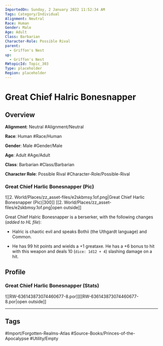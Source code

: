 ```yaml
---
ImportedOn: Sunday, 2 January 2022 11:52:34 AM
Tags: Category/Individual
Alignment: Neutral
Race: Human
Gender: Male
Age: Adult
Class: Barbarian
Character-Role: Possible Rival
parent:
  - Griffon's Nest
up:
  - Griffon's Nest
RWtopicId: Topic_303
Type: placeholder
Region: placeholder
---
```

# Great Chief Halric Bonesnapper

## Overview

**Alignment**: Neutral
#Alignment/Neutral

**Race**: Human
#Race/Human

**Gender**: Male
#Gender/Male

**Age**: Adult
#Age/Adult

**Class**: Barbarian
#Class/Barbarian

**Character Role**: Possible Rival
#Character-Role/Possible-Rival

### Great Chief Harlic Bonesnapper (Pic)

![[2. World/Places/zz_asset-files/e2skbmsy.1of.png|Great Chief Harlic Bonesnapper (Pic)|300]]
[[2. World/Places/zz_asset-files/e2skbmsy.1of.png|open outside]]

Great Chief Halric Bonesnapper is a berserker, with the following changes (*added to HL file*): 

- Halric is chaotic evil and speaks Bothii (the Uthgardt language) and Common. 

- He has 99 hit points and wields a +1 greataxe. He has a +6 bonus to hit with this weapon and deals 10 (`dice: 1d12 + 4`) slashing damage on a hit.

## Profile

### Great Chief Harlic Bonesnapper (Stats)

![[RW-636143873074460677-8.por]][[RW-636143873074460677-8.por|open outside]]

---
## Tags
#Import/Forgotten-Realms-Atlas #Source-Books/Princes-of-the-Apocalypse #Utility/Empty
